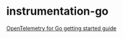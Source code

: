 # instrumentation-go

[OpenTelemetry for Go getting started guide](https://opentelemetry.io/docs/instrumentation/go/getting-started/)
